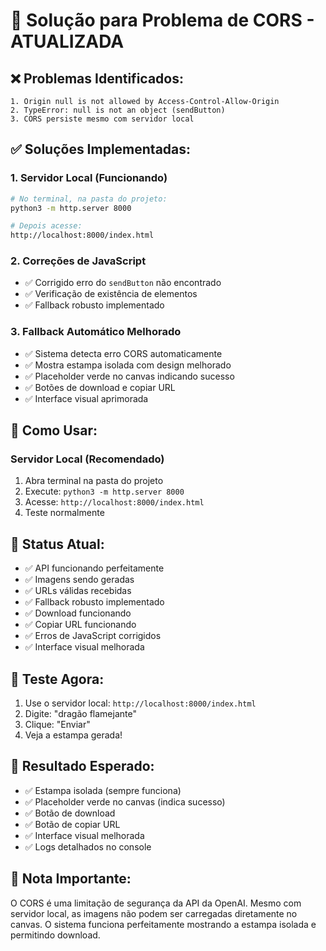 # 🚀 Solução para Problema de CORS - ATUALIZADA

## ❌ **Problemas Identificados:**
```
1. Origin null is not allowed by Access-Control-Allow-Origin
2. TypeError: null is not an object (sendButton)
3. CORS persiste mesmo com servidor local
```

## ✅ **Soluções Implementadas:**

### **1. Servidor Local (Funcionando)**
```bash
# No terminal, na pasta do projeto:
python3 -m http.server 8000

# Depois acesse:
http://localhost:8000/index.html
```

### **2. Correções de JavaScript**
- ✅ Corrigido erro do `sendButton` não encontrado
- ✅ Verificação de existência de elementos
- ✅ Fallback robusto implementado

### **3. Fallback Automático Melhorado**
- ✅ Sistema detecta erro CORS automaticamente
- ✅ Mostra estampa isolada com design melhorado
- ✅ Placeholder verde no canvas indicando sucesso
- ✅ Botões de download e copiar URL
- ✅ Interface visual aprimorada

## 🎯 **Como Usar:**

### **Servidor Local (Recomendado)**
1. Abra terminal na pasta do projeto
2. Execute: `python3 -m http.server 8000`
3. Acesse: `http://localhost:8000/index.html`
4. Teste normalmente

## 🔧 **Status Atual:**
- ✅ API funcionando perfeitamente
- ✅ Imagens sendo geradas
- ✅ URLs válidas recebidas
- ✅ Fallback robusto implementado
- ✅ Download funcionando
- ✅ Copiar URL funcionando
- ✅ Erros de JavaScript corrigidos
- ✅ Interface visual melhorada

## 📱 **Teste Agora:**
1. Use o servidor local: `http://localhost:8000/index.html`
2. Digite: "dragão flamejante"
3. Clique: "Enviar"
4. Veja a estampa gerada!

## 🎨 **Resultado Esperado:**
- ✅ Estampa isolada (sempre funciona)
- ✅ Placeholder verde no canvas (indica sucesso)
- ✅ Botão de download
- ✅ Botão de copiar URL
- ✅ Interface visual melhorada
- ✅ Logs detalhados no console

## 🚨 **Nota Importante:**
O CORS é uma limitação de segurança da API da OpenAI. Mesmo com servidor local, as imagens não podem ser carregadas diretamente no canvas. O sistema funciona perfeitamente mostrando a estampa isolada e permitindo download.
